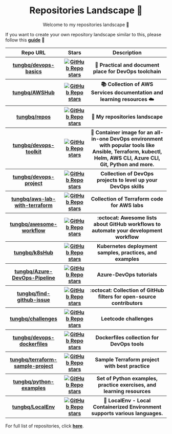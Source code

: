 <h1 align="center">Repositories Landscape 💎</h1>
<p align="center">Welcome to my repositories landscape 👋</p>

If you want to create your own repository landscape similar to this, please follow this [**guide**](./create-repo-landscape.md) 📖

<table>
    <tr>
        <th>Repo URL</th>
        <th>Stars</th>
        <th>Description</th>
    </tr>
    <tr>
        <th><a href="https://github.com/tungbq/devops-basics">tungbq/devops-basics</a></th>
        <th><a href="https://github.com/tungbq/devops-basics/stargazers"><img alt="GitHub Repo stars" src="https://img.shields.io/github/stars/tungbq/devops-basics?style=social"/></a></th>
        <th>🚀 Practical and document place for DevOps toolchain</th>
    </tr>
    <tr>
        <th><a href="https://github.com/tungbq/AWSHub">tungbq/AWSHub</a></th>
        <th><a href="https://github.com/tungbq/AWSHub/stargazers"><img alt="GitHub Repo stars" src="https://img.shields.io/github/stars/tungbq/AWSHub?style=social"/></a></th>
        <th>📚 Collection of AWS Services documentation and learning resources ☁️</th>
    </tr>
    <tr>
        <th><a href="https://github.com/tungbq/repos">tungbq/repos</a></th>
        <th><a href="https://github.com/tungbq/repos/stargazers"><img alt="GitHub Repo stars" src="https://img.shields.io/github/stars/tungbq/repos?style=social"/></a></th>
        <th>🚀 My repositories landscape</th>
    </tr>
    <tr>
        <th><a href="https://github.com/tungbq/devops-toolkit">tungbq/devops-toolkit</a></th>
        <th><a href="https://github.com/tungbq/devops-toolkit/stargazers"><img alt="GitHub Repo stars" src="https://img.shields.io/github/stars/tungbq/devops-toolkit?style=social"/></a></th>
        <th>🐳 Container image for an all-in-one DevOps environment with popular tools like Ansible, Terraform, kubectl, Helm, AWS CLI, Azure CLI, Git, Python and more.</th>
    </tr>
    <tr>
        <th><a href="https://github.com/tungbq/devops-project">tungbq/devops-project</a></th>
        <th><a href="https://github.com/tungbq/devops-project/stargazers"><img alt="GitHub Repo stars" src="https://img.shields.io/github/stars/tungbq/devops-project?style=social"/></a></th>
        <th>Collection of DevOps projects to level up your DevOps skills</th>
    </tr>
    <tr>
        <th><a href="https://github.com/tungbq/aws-lab-with-terraform">tungbq/aws-lab-with-terraform</a></th>
        <th><a href="https://github.com/tungbq/aws-lab-with-terraform/stargazers"><img alt="GitHub Repo stars" src="https://img.shields.io/github/stars/tungbq/aws-lab-with-terraform?style=social"/></a></th>
        <th>Collection of Terraform code for AWS labs</th>
    </tr>
    <tr>
        <th><a href="https://github.com/tungbq/awesome-workflow">tungbq/awesome-workflow</a></th>
        <th><a href="https://github.com/tungbq/awesome-workflow/stargazers"><img alt="GitHub Repo stars" src="https://img.shields.io/github/stars/tungbq/awesome-workflow?style=social"/></a></th>
        <th>:octocat: Awesome lists about GitHub workflows to automate your development workflow</th>
    </tr>
    <tr>
        <th><a href="https://github.com/tungbq/k8sHub">tungbq/k8sHub</a></th>
        <th><a href="https://github.com/tungbq/k8sHub/stargazers"><img alt="GitHub Repo stars" src="https://img.shields.io/github/stars/tungbq/k8sHub?style=social"/></a></th>
        <th>Kubernetes deployment samples, practices, and examples</th>
    </tr>
    <tr>
        <th><a href="https://github.com/tungbq/Azure-DevOps-Pipeline">tungbq/Azure-DevOps-Pipeline</a></th>
        <th><a href="https://github.com/tungbq/Azure-DevOps-Pipeline/stargazers"><img alt="GitHub Repo stars" src="https://img.shields.io/github/stars/tungbq/Azure-DevOps-Pipeline?style=social"/></a></th>
        <th>Azure-DevOps tutorials</th>
    </tr>
    <tr>
        <th><a href="https://github.com/tungbq/find-github-issue">tungbq/find-github-issue</a></th>
        <th><a href="https://github.com/tungbq/find-github-issue/stargazers"><img alt="GitHub Repo stars" src="https://img.shields.io/github/stars/tungbq/find-github-issue?style=social"/></a></th>
        <th>:octocat: Collection of GitHub filters for open-source contributors</th>
    </tr>
    <tr>
        <th><a href="https://github.com/tungbq/challenges">tungbq/challenges</a></th>
        <th><a href="https://github.com/tungbq/challenges/stargazers"><img alt="GitHub Repo stars" src="https://img.shields.io/github/stars/tungbq/challenges?style=social"/></a></th>
        <th>Leetcode challenges</th>
    </tr>
    <tr>
        <th><a href="https://github.com/tungbq/devops-dockerfiles">tungbq/devops-dockerfiles</a></th>
        <th><a href="https://github.com/tungbq/devops-dockerfiles/stargazers"><img alt="GitHub Repo stars" src="https://img.shields.io/github/stars/tungbq/devops-dockerfiles?style=social"/></a></th>
        <th>Dockerfiles collection for DevOps tools</th>
    </tr>
    <tr>
        <th><a href="https://github.com/tungbq/terraform-sample-project">tungbq/terraform-sample-project</a></th>
        <th><a href="https://github.com/tungbq/terraform-sample-project/stargazers"><img alt="GitHub Repo stars" src="https://img.shields.io/github/stars/tungbq/terraform-sample-project?style=social"/></a></th>
        <th>Sample Terraform project with best practice</th>
    </tr>
    <tr>
        <th><a href="https://github.com/tungbq/python-examples">tungbq/python-examples</a></th>
        <th><a href="https://github.com/tungbq/python-examples/stargazers"><img alt="GitHub Repo stars" src="https://img.shields.io/github/stars/tungbq/python-examples?style=social"/></a></th>
        <th>Set of Python examples, practice exercises, and learning resources</th>
    </tr>
    <tr>
        <th><a href="https://github.com/tungbq/LocalEnv">tungbq/LocalEnv</a></th>
        <th><a href="https://github.com/tungbq/LocalEnv/stargazers"><img alt="GitHub Repo stars" src="https://img.shields.io/github/stars/tungbq/LocalEnv?style=social"/></a></th>
        <th>🐳 LocalEnv - Local Containerized Environment supports various languages.</th>
    </tr>
</table>

For full list of repositories, click [**here**](https://github.com/tungbq?tab=repositories&q=&type=&language=&sort=stargazers).
